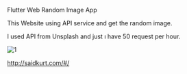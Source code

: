 Flutter Web Random Image App

This Website using API service and get the random image.

I used API from Unsplash and just ı have 50 request per hour.


![1](https://user-images.githubusercontent.com/65916854/114261777-2f984180-99e5-11eb-8c1b-3c687d47ef3f.JPG)




http://saidkurt.com/#/
